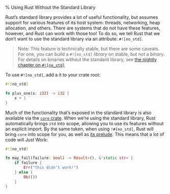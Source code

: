 % Using Rust Without the Standard Library

Rust’s standard library provides a lot of useful functionality, but assumes
support for various features of its host system: threads, networking, heap
allocation, and others. There are systems that do not have these features,
however, and Rust can work with those too! To do so, we tell Rust that we
don’t want to use the standard library via an attribute: `#![no_std]`.

> Note: This feature is technically stable, but there are some caveats. For
> one, you can build a `#![no_std]` _library_ on stable, but not a _binary_.
> For details on binaries without the standard library, see [the nightly
> chapter on `#![no_std]`](no-stdlib.html)

To use `#![no_std]`, add a it to your crate root:

```rust
#![no_std]

fn plus_one(x: i32) -> i32 {
    x + 1
}
```

Much of the functionality that’s exposed in the standard library is also
available via the [`core` crate](../core/). When we’re using the standard
library, Rust automatically brings `std` into scope, allowing you to use
its features without an explicit import. By the same token, when using
`!#[no_std]`, Rust will bring `core` into scope for you, as well as [its
prelude](../core/prelude/v1/). This means that a lot of code will Just Work:

```rust
#![no_std]

fn may_fail(failure: bool) -> Result<(), &'static str> {
    if failure {
        Err("this didn’t work!")
    } else {
        Ok(())
    }
}
```
